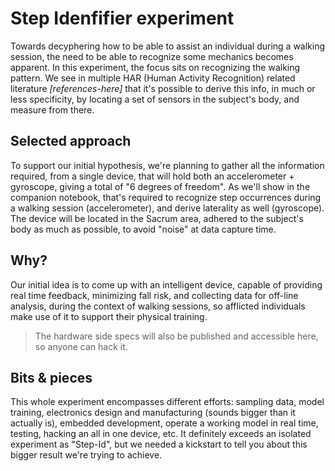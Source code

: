 # Step Idenfifier experiment

Towards decyphering how to be able to assist an individual during a walking session, the need to be able to recognize some mechanics becomes apparent. In this experiment, the focus sits on recognizing the walking pattern. We see in multiple HAR (Human Activity Recognition) related literature *[references-here]* that it's possible to derive this info, in much or less specificity, by locating a set of sensors in the subject's body, and measure from there.

## Selected approach
To support our initial hypothesis, we're planning to gather all the information required, from a single device, that will hold both an accelerometer + gyroscope, giving a total of "6 degrees of freedom". As we'll show in the companion notebook, that's required to recognize step occurrences during a walking session (accelerometer), and derive laterality as well (gyroscope). The device will be located in the Sacrum area, adhered to the subject's body as much as possible, to avoid "noise" at data capture time.

## Why?
Our initial idea is to come up with an intelligent device, capable of providing real time feedback, minimizing fall risk, and collecting data for off-line analysis, during the context of walking sessions, so afflicted individuals make use of it to support their physical training.

> The hardware side specs will also be published and accessible here, so anyone can hack it.

## Bits & pieces
This whole experiment encompasses different efforts: sampling data, model training, electronics design and manufacturing (sounds bigger than it actually is), embedded development, operate a working model in real time, testing, hacking an all in one device, etc. It definitely exceeds an isolated experiment as "Step-Id", but we needed a kickstart to tell you about this bigger result we're trying to achieve.



